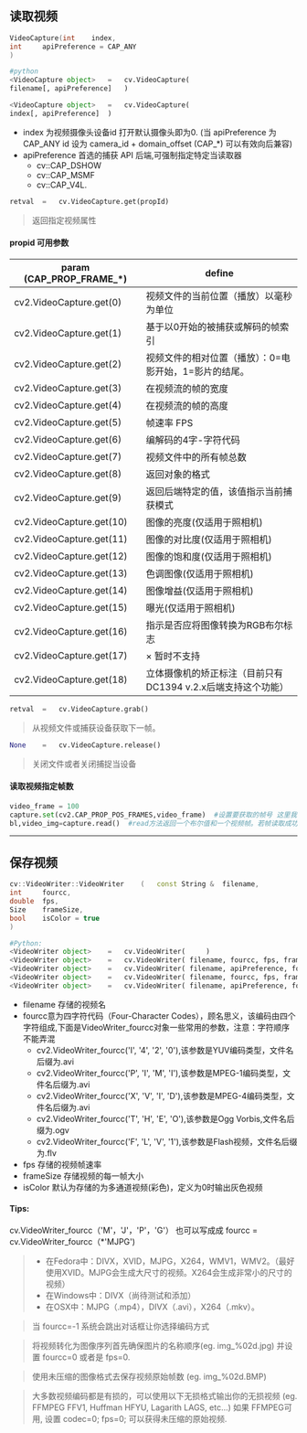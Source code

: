 ## 读取视频

```cpp
VideoCapture(int 	index,
int 	apiPreference = CAP_ANY 
)
```

```python
#python
<VideoCapture object>	=	cv.VideoCapture(	
filename[, apiPreference]	)

<VideoCapture object>	=	cv.VideoCapture(	
index[, apiPreference]	)
```

* index 为视频摄像头设备id 打开默认摄像头即为0. (当 apiPreference 为 CAP_ANY id 设为 camera_id + domain_offset (CAP_*) 可以有效向后兼容)
* apiPreference	首选的捕获 API 后端,可强制指定特定当读取器
  * cv::CAP_DSHOW
  * cv::CAP_MSMF
  * cv::CAP_V4L.

```python
retval	=	cv.VideoCapture.get(propId)
```

> 返回指定视频属性

#### propid 可用参数

| param  (CAP_PROP_FRAME_*) | define                                                                               |
| ------------------------- | ------------------------------------------------------------------------------------ |
| cv2.VideoCapture.get(0)   | 视频文件的当前位置（播放）以毫秒为单位                            |
| cv2.VideoCapture.get(1)   | 基于以0开始的被捕获或解码的帧索引                                    |
| cv2.VideoCapture.get(2)   | 视频文件的相对位置（播放）：0=电影开始，1=影片的结尾。      |
| cv2.VideoCapture.get(3)   | 在视频流的帧的宽度                                                          |
| cv2.VideoCapture.get(4)   | 在视频流的帧的高度                                                          |
| cv2.VideoCapture.get(5)   | 帧速率 FPS                                                                        |
| cv2.VideoCapture.get(6)   | 编解码的4字-字符代码                                                        |
| cv2.VideoCapture.get(7)   | 视频文件中的所有帧总数                                                    |
| cv2.VideoCapture.get(8)   | 返回对象的格式                                                                |
| cv2.VideoCapture.get(9)   | 返回后端特定的值，该值指示当前捕获模式                            |
| cv2.VideoCapture.get(10)  | 图像的亮度(仅适用于照相机)                                               |
| cv2.VideoCapture.get(11)  | 图像的对比度(仅适用于照相机)                                            |
| cv2.VideoCapture.get(12)  | 图像的饱和度(仅适用于照相机)                                            |
| cv2.VideoCapture.get(13)  | 色调图像(仅适用于照相机)                                                  |
| cv2.VideoCapture.get(14)  | 图像增益(仅适用于照相机)                                                  |
| cv2.VideoCapture.get(15)  | 曝光(仅适用于照相机)                                                        |
| cv2.VideoCapture.get(16)  | 指示是否应将图像转换为RGB布尔标志                                     |
| cv2.VideoCapture.get(17)  | × 暂时不支持                                                                   |
| cv2.VideoCapture.get(18)  | 立体摄像机的矫正标注（目前只有DC1394 v.2.x后端支持这个功能） |

```python
retval	=	cv.VideoCapture.grab()
```

> 从视频文件或捕获设备获取下一帧。

```python
None	=	cv.VideoCapture.release()
```

> 关闭文件或者关闭捕捉当设备

#### 读取视频指定帧数

```python
video_frame = 100
capture.set(cv2.CAP_PROP_POS_FRAMES,video_frame)  #设置要获取的帧号 这里我获取的是第100帧
bl,video_img=capture.read()  #read方法返回一个布尔值和一个视频帧。若帧读取成功，则返回True
```

---

## 保存视频

```cpp
cv::VideoWriter::VideoWriter	(	const String & 	filename,
int 	fourcc,
double 	fps,
Size 	frameSize,
bool 	isColor = true 
)	
```

```python
#Python:
<VideoWriter object>	=	cv.VideoWriter(		)
<VideoWriter object>	=	cv.VideoWriter(	filename, fourcc, fps, frameSize[, isColor]	)
<VideoWriter object>	=	cv.VideoWriter(	filename, apiPreference, fourcc, fps, frameSize[, isColor]	)
<VideoWriter object>	=	cv.VideoWriter(	filename, fourcc, fps, frameSize, params	)
<VideoWriter object>	=	cv.VideoWriter(	filename, apiPreference, fourcc, fps, frameSize, params	)

```

* filename 存储的视频名
* fourcc意为四字符代码（Four-Character Codes），顾名思义，该编码由四个字符组成,下面是VideoWriter_fourcc对象一些常用的参数，注意：字符顺序不能弄混
  * cv2.VideoWriter_fourcc('I', '4', '2', '0'),该参数是YUV编码类型，文件名后缀为.avi
  * cv2.VideoWriter_fourcc('P', 'I', 'M', 'I'),该参数是MPEG-1编码类型，文件名后缀为.avi
  * cv2.VideoWriter_fourcc('X', 'V', 'I', 'D'),该参数是MPEG-4编码类型，文件名后缀为.avi
  * cv2.VideoWriter_fourcc('T', 'H', 'E', 'O'),该参数是Ogg Vorbis,文件名后缀为.ogv
  * cv2.VideoWriter_fourcc('F', 'L', 'V', '1'),该参数是Flash视频，文件名后缀为.flv
* fps 存储的视频帧速率
* frameSize 存储视频的每一帧大小
* isColor 默认为存储的为多通道视频(彩色)，定义为0时输出灰色视频

#### Tips:

>

cv.VideoWriter_fourcc（'M'，'J'，'P'，'G'）
也可以写成成
fourcc = cv.VideoWriter_fourcc（*'MJPG')

> * 在Fedora中：DIVX，XVID，MJPG，X264，WMV1，WMV2。（最好使用XVID。MJPG会生成大尺寸的视频。X264会生成非常小的尺寸的视频）
> * 在Windows中：DIVX（尚待测试和添加）
> * 在OSX中：MJPG（.mp4），DIVX（.avi），X264（.mkv）。

> 当 fourcc=-1 系统会跳出对话框让你选择编码方式

> 将视频转化为图像序列首先确保图片的名称顺序(eg. img_%02d.jpg) 并设置 fourcc=0 或者是 fps=0.

> 使用未压缩的图像格式去保存视频原始帧数 (eg. img_%02d.BMP)

> 大多数视频编码都是有损的，可以使用以下无损格式输出你的无损视频 (eg. FFMPEG FFV1, Huffman HFYU, Lagarith LAGS, etc...)
> 如果 FFMPEG可用, 设置 codec=0; fps=0; 可以获得未压缩的原始视频.
